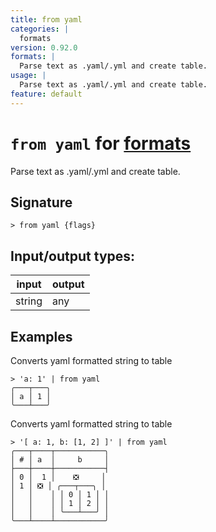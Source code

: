 ```yaml
---
title: from yaml
categories: |
  formats
version: 0.92.0
formats: |
  Parse text as .yaml/.yml and create table.
usage: |
  Parse text as .yaml/.yml and create table.
feature: default
---
```

<!-- This file is automatically generated. Please edit the command in https://github.com/nushell/nushell instead. -->

# `from yaml` for [formats](/commands/categories/formats.md)

<div class='command-title'>Parse text as .yaml&#x2f;.yml and create table.</div>

## Signature

```> from yaml {flags} ```


## Input/output types:

| input  | output |
| ------ | ------ |
| string | any    |

## Examples

Converts yaml formatted string to table
```nu
> 'a: 1' | from yaml
╭───┬───╮
│ a │ 1 │
╰───┴───╯
```

Converts yaml formatted string to table
```nu
> '[ a: 1, b: [1, 2] ]' | from yaml
╭───┬────┬───────────╮
│ # │ a  │     b     │
├───┼────┼───────────┤
│ 0 │  1 │    ❎     │
│ 1 │ ❎ │ ╭───┬───╮ │
│   │    │ │ 0 │ 1 │ │
│   │    │ │ 1 │ 2 │ │
│   │    │ ╰───┴───╯ │
╰───┴────┴───────────╯

```
